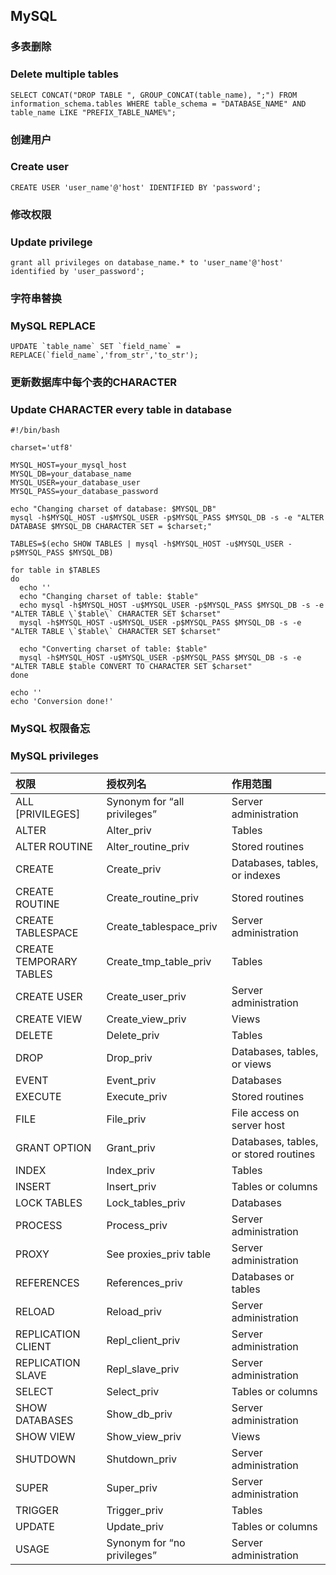## MySQL

### 多表删除
### Delete multiple tables

```
SELECT CONCAT("DROP TABLE ", GROUP_CONCAT(table_name), ";") FROM information_schema.tables WHERE table_schema = "DATABASE_NAME" AND table_name LIKE "PREFIX_TABLE_NAME%";
```

### 创建用户
### Create user

```
CREATE USER 'user_name'@'host' IDENTIFIED BY 'password';
```

### 修改权限
### Update privilege

```
grant all privileges on database_name.* to 'user_name'@'host' identified by 'user_password';
```

### 字符串替换
### MySQL REPLACE

```
UPDATE `table_name` SET `field_name` = REPLACE(`field_name`,'from_str','to_str');
```

### 更新数据库中每个表的CHARACTER
### Update CHARACTER every table in database

```
#!/bin/bash

charset='utf8'

MYSQL_HOST=your_mysql_host
MYSQL_DB=your_database_name
MYSQL_USER=your_database_user
MYSQL_PASS=your_database_password

echo "Changing charset of database: $MYSQL_DB"
mysql -h$MYSQL_HOST -u$MYSQL_USER -p$MYSQL_PASS $MYSQL_DB -s -e "ALTER DATABASE $MYSQL_DB CHARACTER SET = $charset;"

TABLES=$(echo SHOW TABLES | mysql -h$MYSQL_HOST -u$MYSQL_USER -p$MYSQL_PASS $MYSQL_DB)

for table in $TABLES
do
  echo ''
  echo "Changing charset of table: $table"
  echo mysql -h$MYSQL_HOST -u$MYSQL_USER -p$MYSQL_PASS $MYSQL_DB -s -e "ALTER TABLE \`$table\` CHARACTER SET $charset"
  mysql -h$MYSQL_HOST -u$MYSQL_USER -p$MYSQL_PASS $MYSQL_DB -s -e "ALTER TABLE \`$table\` CHARACTER SET $charset"

  echo "Converting charset of table: $table"
  mysql -h$MYSQL_HOST -u$MYSQL_USER -p$MYSQL_PASS $MYSQL_DB -s -e "ALTER TABLE $table CONVERT TO CHARACTER SET $charset"
done

echo ''
echo 'Conversion done!'
```

### MySQL 权限备忘
### MySQL privileges

| 权限 | 授权列名 | 作用范围 |
| :----- | :----- | :----- |
| ALL [PRIVILEGES] | Synonym for “all privileges” | Server administration |
| ALTER | Alter_priv | Tables |
| ALTER ROUTINE | Alter_routine_priv | Stored routines |
| CREATE | Create_priv | Databases, tables, or indexes |
| CREATE ROUTINE | Create_routine_priv | Stored routines |
| CREATE TABLESPACE | Create_tablespace_priv | Server administration |
| CREATE TEMPORARY TABLES | Create_tmp_table_priv | Tables |
| CREATE USER | Create_user_priv | Server administration |
| CREATE VIEW | Create_view_priv | Views |
| DELETE | Delete_priv | Tables |
| DROP | Drop_priv | Databases, tables, or views |
| EVENT | Event_priv | Databases |
| EXECUTE | Execute_priv | Stored routines |
| FILE | File_priv | File access on server host |
| GRANT OPTION | Grant_priv | Databases, tables, or stored routines |
| INDEX | Index_priv | Tables |
| INSERT | Insert_priv | Tables or columns |
| LOCK TABLES | Lock_tables_priv | Databases |
| PROCESS | Process_priv | Server administration |
| PROXY | See proxies_priv table | Server administration |
| REFERENCES | References_priv | Databases or tables |
| RELOAD | Reload_priv | Server administration |
| REPLICATION CLIENT | Repl_client_priv | Server administration |
| REPLICATION SLAVE | Repl_slave_priv | Server administration |
| SELECT | Select_priv | Tables or columns |
| SHOW DATABASES | Show_db_priv | Server administration |
| SHOW VIEW | Show_view_priv | Views |
| SHUTDOWN | Shutdown_priv | Server administration |
| SUPER | Super_priv | Server administration |
| TRIGGER | Trigger_priv | Tables |
| UPDATE | Update_priv | Tables or columns |
| USAGE | Synonym for “no privileges” | Server administration |
